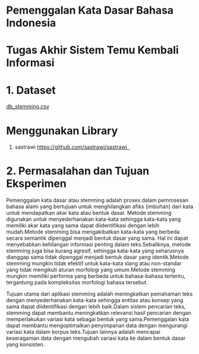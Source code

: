 # Pemenggalan Kata Dasar Bahasa Indonesia
# Tugas Akhir Sistem Temu Kembali Informasi
# 1. Dataset
[db_stemming.csv](https://github.com/ardyanwahyu/TugasAkhirSTKI/files/13989959/db_stemming.csv) <br/>
# Menggunakan Library
1. sastrawi https://github.com/sastrawi/sastrawi  <br/>
# 2. Permasalahan dan Tujuan Eksperimen
Pemenggalan kata dasar atau stemming adalah proses dalam pemrosesan bahasa alami yang bertujuan untuk menghilangkan afiks (imbuhan) dari kata untuk mendapatkan akar kata atau bentuk dasar. Metode stemming digunakan untuk menyederhanakan kata-kata sehingga kata-kata yang memiliki akar kata yang sama dapat diidentifikasi dengan lebih mudah.Metode stemming bisa mengakibatkan kata-kata yang berbeda secara semantik dipenggal menjadi bentuk dasar yang sama. Hal ini dapat menyebabkan kehilangan informasi penting dalam teks.Sebaliknya, metode stemming juga bisa kurang agresif, sehingga kata-kata yang seharusnya dianggap sama tidak dipenggal menjadi bentuk dasar yang identik.Metode stemming mungkin tidak efektif untuk kata-kata slang atau non-standar yang tidak mengikuti aturan morfologi yang umum.Metode stemming mungkin memiliki performa yang berbeda untuk bahasa-bahasa tertentu, tergantung pada kompleksitas morfologi bahasa tersebut. <br/>

Tujuan utama dari aplikasi stemming adalah meningkatkan pemahaman teks dengan menyederhanakan kata-kata sehingga entitas atau konsep yang sama dapat diidentifikasi dengan lebih baik.Dalam sistem pencarian teks, stemming dapat membantu meningkatkan relevansi hasil pencarian dengan memperlakukan variasi kata sebagai bentuk yang sama.Pemenggalan kata dapat membantu mengoptimalkan penyimpanan data dengan mengurangi variasi kata dalam korpus teks.Tujuan lainnya adalah mencapai keseragaman data dengan mengubah variasi kata ke dalam bentuk dasar yang konsisten.


